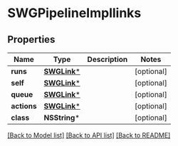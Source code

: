 # SWGPipelineImpllinks

## Properties
Name | Type | Description | Notes
------------ | ------------- | ------------- | -------------
**runs** | [**SWGLink***](SWGLink.md) |  | [optional] 
**self** | [**SWGLink***](SWGLink.md) |  | [optional] 
**queue** | [**SWGLink***](SWGLink.md) |  | [optional] 
**actions** | [**SWGLink***](SWGLink.md) |  | [optional] 
**class** | **NSString*** |  | [optional] 

[[Back to Model list]](../README.md#documentation-for-models) [[Back to API list]](../README.md#documentation-for-api-endpoints) [[Back to README]](../README.md)



